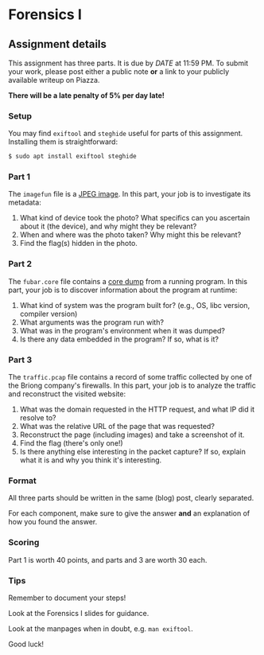 # Forensics I

## Assignment details

This assignment has three parts. It is due by _DATE_ at 11:59 PM. To submit your work, please post
either a public note **or** a link to your publicly available writeup on Piazza.

**There will be a late penalty of 5% per day late!**

### Setup

You may find `exiftool` and `steghide` useful for parts of this assignment. Installing them
is straightforward:

```bash
$ sudo apt install exiftool steghide
```

### Part 1

The `imagefun` file is a [JPEG image](https://en.wikipedia.org/wiki/JPEG). In this part,
your job is to investigate its metadata:

1. What kind of device took the photo? What specifics can you ascertain about it (the device), and
why might they be relevant?
2. When and where was the photo taken? Why might this be relevant?
3. Find the flag(s) hidden in the photo.

### Part 2

The `fubar.core` file contains a [core dump](https://en.wikipedia.org/wiki/Core_dump) from a running
program. In this part, your job is to discover information about the program at runtime:

1. What kind of system was the program built for? (e.g., OS, libc version, compiler version)
2. What arguments was the program run with?
3. What was in the program's environment when it was dumped?
4. Is there any data embedded in the program? If so, what is it?

### Part 3

The `traffic.pcap` file contains a record of some traffic collected by one of the Briong company's
firewalls. In this part, your job is to analyze the traffic and reconstruct the visited website:

1. What was the domain requested in the HTTP request, and what IP did it resolve to?
2. What was the relative URL of the page that was requested?
3. Reconstruct the page (including images) and take a screenshot of it.
4. Find the flag (there's only one!)
5. Is there anything else interesting in the packet capture? If so, explain what it is and
why you think it's interesting.

### Format

All three parts should be written in the same (blog) post, clearly separated.

For each component, make sure to give the answer **and** an explanation of how you found the
answer.

### Scoring

Part 1 is worth 40 points, and parts and 3 are worth 30 each.

### Tips

Remember to document your steps!

Look at the Forensics I slides for guidance.

Look at the manpages when in doubt, e.g. `man exiftool`.

Good luck!
